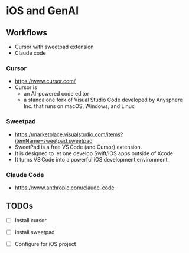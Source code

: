 # iOS and GenAI

## Workflows
- Cursor with sweetpad extension 
- Claude code

### Cursor
- https://www.cursor.com/
- Cursor is 
    - an AI-powered code editor
    - a standalone fork of Visual Studio Code developed by Anysphere Inc. that runs on macOS, Windows, and Linux

### Sweetpad
- https://marketplace.visualstudio.com/items?itemName=sweetpad.sweetpad
- SweetPad is a free VS Code (and Cursor) extension.
- It is designed to let one develop Swift/iOS apps outside of Xcode.
- It turns VS Code into a powerful iOS development environment.


### Claude Code
- https://www.anthropic.com/claude-code


## TODOs
- [ ] Install cursor
- [ ] Install sweetpad
- [ ] Configure for iOS project
 